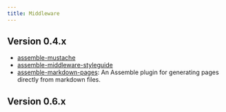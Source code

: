 ```yaml
---
title: Middleware
---
```


## Version 0.4.x

- [assemble-mustache](https://github.com/tomsky/assemble-mustache)
- [assemble-middleware-styleguide](https://github.com/tomsky/assemble-middleware-styleguide)
- [assemble-markdown-pages](https://github.com/matthewfowles/assemble-markdown-pages): An Assemble plugin for generating pages directly from markdown files.

## Version 0.6.x
